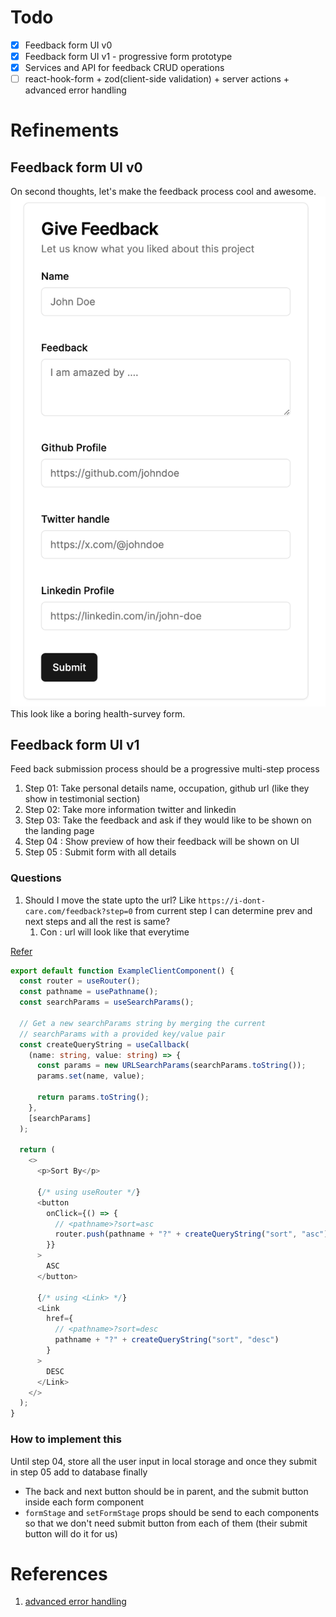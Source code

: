 # Todo

- [x] Feedback form UI v0
- [x] Feedback form UI v1 - progressive form prototype
- [x] Services and API for feedback CRUD operations
- [ ] react-hook-form + zod(client-side validation) + server actions + advanced error handling

# Refinements

## Feedback form UI v0

On second thoughts, let's make the feedback process cool and awesome.
![Feedback form UI v0](../public/images/feedback-v0.png)
This look like a boring health-survey form.

## Feedback form UI v1

Feed back submission process should be a progressive multi-step process

1. Step 01: Take personal details name, occupation, github url (like they show in testimonial section)
2. Step 02: Take more information twitter and linkedin
3. Step 03: Take the feedback and ask if they would like to be shown on the landing page
4. Step 04 : Show preview of how their feedback will be shown on UI
5. Step 05 : Submit form with all details

### Questions

1. Should I move the state upto the url?
   Like `https://i-dont-care.com/feedback?step=0` from current step I can determine prev and next steps and all the rest is same?
   1. Con : url will look like that everytime

[Refer](https://nextjs.org/docs/app/api-reference/functions/use-search-params#examples)

```typescript
export default function ExampleClientComponent() {
  const router = useRouter();
  const pathname = usePathname();
  const searchParams = useSearchParams();

  // Get a new searchParams string by merging the current
  // searchParams with a provided key/value pair
  const createQueryString = useCallback(
    (name: string, value: string) => {
      const params = new URLSearchParams(searchParams.toString());
      params.set(name, value);

      return params.toString();
    },
    [searchParams]
  );

  return (
    <>
      <p>Sort By</p>

      {/* using useRouter */}
      <button
        onClick={() => {
          // <pathname>?sort=asc
          router.push(pathname + "?" + createQueryString("sort", "asc"));
        }}
      >
        ASC
      </button>

      {/* using <Link> */}
      <Link
        href={
          // <pathname>?sort=desc
          pathname + "?" + createQueryString("sort", "desc")
        }
      >
        DESC
      </Link>
    </>
  );
}
```

### How to implement this

Until step 04, store all the user input in local storage and once they submit in step 05 add to database finally

- The back and next button should be in parent, and the submit button inside each form component
- `formStage` and `setFormStage` props should be send to each components so that we don't need submit button from each of them (their submit button will do it for us)

# References

1. [advanced error handling](https://medium.com/@caozsn/error-handling-with-useformstate-in-nextjs-e410dbb622a9)
